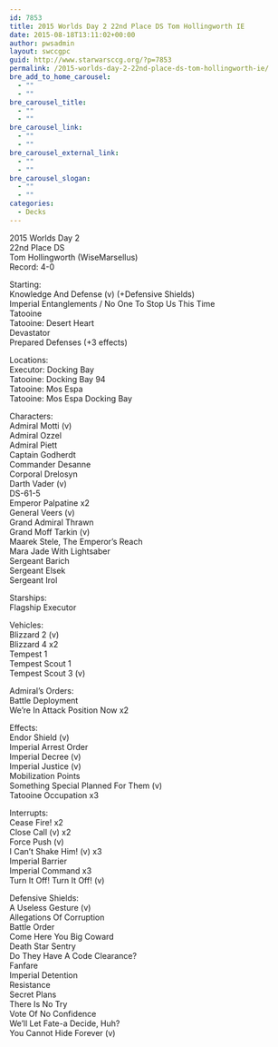 ```yaml
---
id: 7853
title: 2015 Worlds Day 2 22nd Place DS Tom Hollingworth IE
date: 2015-08-18T13:11:02+00:00
author: pwsadmin
layout: swccgpc
guid: http://www.starwarsccg.org/?p=7853
permalink: /2015-worlds-day-2-22nd-place-ds-tom-hollingworth-ie/
bre_add_to_home_carousel:
  - ""
  - ""
bre_carousel_title:
  - ""
  - ""
bre_carousel_link:
  - ""
  - ""
bre_carousel_external_link:
  - ""
  - ""
bre_carousel_slogan:
  - ""
  - ""
categories:
  - Decks
---
```

2015 Worlds Day 2  
22nd Place DS  
Tom Hollingworth (WiseMarsellus)  
Record: 4-0

Starting:  
Knowledge And Defense (v) (+Defensive Shields)  
Imperial Entanglements / No One To Stop Us This Time  
Tatooine  
Tatooine: Desert Heart  
Devastator  
Prepared Defenses (+3 effects)

Locations:  
Executor: Docking Bay  
Tatooine: Docking Bay 94  
Tatooine: Mos Espa  
Tatooine: Mos Espa Docking Bay

Characters:  
Admiral Motti (v)  
Admiral Ozzel  
Admiral Piett  
Captain Godherdt  
Commander Desanne  
Corporal Drelosyn  
Darth Vader (v)  
DS-61-5  
Emperor Palpatine x2  
General Veers (v)  
Grand Admiral Thrawn  
Grand Moff Tarkin (v)  
Maarek Stele, The Emperor&#8217;s Reach  
Mara Jade With Lightsaber  
Sergeant Barich  
Sergeant Elsek  
Sergeant Irol

Starships:  
Flagship Executor

Vehicles:  
Blizzard 2 (v)  
Blizzard 4 x2  
Tempest 1  
Tempest Scout 1  
Tempest Scout 3 (v)

Admiral&#8217;s Orders:  
Battle Deployment  
We&#8217;re In Attack Position Now x2

Effects:  
Endor Shield (v)  
Imperial Arrest Order  
Imperial Decree (v)  
Imperial Justice (v)  
Mobilization Points  
Something Special Planned For Them (v)  
Tatooine Occupation x3

Interrupts:  
Cease Fire! x2  
Close Call (v) x2  
Force Push (v)  
I Can&#8217;t Shake Him! (v) x3  
Imperial Barrier  
Imperial Command x3  
Turn It Off! Turn It Off! (v)

Defensive Shields:  
A Useless Gesture (v)  
Allegations Of Corruption  
Battle Order  
Come Here You Big Coward  
Death Star Sentry  
Do They Have A Code Clearance?  
Fanfare  
Imperial Detention  
Resistance  
Secret Plans  
There Is No Try  
Vote Of No Confidence  
We&#8217;ll Let Fate-a Decide, Huh?  
You Cannot Hide Forever (v)